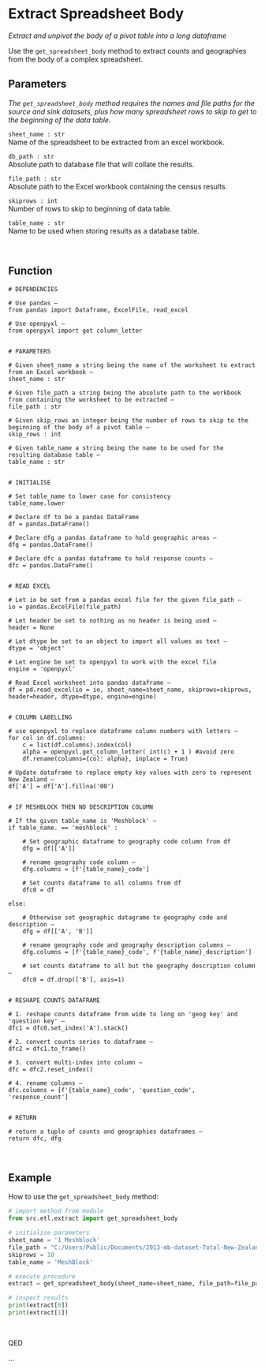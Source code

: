 <!--docs\etl_extract\overview.md-->



Extract Spreadsheet Body
========================

*Extract and unpivot the body of a pivot table into a long dataframe*

Use the `get_spreadsheet_body` method to extract counts and geographies from the body of a complex spreadsheet. 


Parameters
----------

*The `get_spreadsheet_body` method requires the names and file paths for the source and sink datasets, plus how many spreadsheet rows to skip to get to the beginning of the data table.* 

```sheet_name : str```  
    Name of the spreadsheet to be extracted from an excel workbook. 

```db_path : str```  
    Absolute path to database file that will collate the results. 

```file_path : str```  
    Absolute path to the Excel workbook containing the census results. 

```skiprows : int```  
    Number of rows to skip to beginning of data table. 

```table_name : str```  
    Name to be used when storing results as a database table.

<br>

Function
--------

```
# DEPENDENCIES

# Use pandas — 
from pandas import Dataframe, ExcelFile, read_excel

# Use openpyxl —   
from openpyxl import get column_letter 


# PARAMETERS

# Given sheet_name a string being the name of the worksheet to extract from an Excel workbook —  
sheet_name : str

# Given file_path a string being the absolute path to the workbook from containing the worksheet to be extracted —  
file_path : str

# Given skip_rows an integer being the number of rows to skip to the beginning of the body of a pivot table — 
skip_rows : int

# Given table_name a string being the name to be used for the resulting database table — 
table_name : str 


# INITIALISE 

# Set table_name to lower case for consistency
table_name.lower

# Declare df to be a pandas DataFrame
df = pandas.DataFrame() 

# Declare dfg a pandas dataframe to hold geographic areas — 
dfg = pandas.DataFrame() 

# Declare dfc a pandas dataframe to hold response counts — 
dfc = pandas.DataFrame() 


# READ EXCEL 

# Let io be set from a pandas excel file for the given file_path — 
io = pandas.ExcelFile(file_path)

# Let header be set to nothing as no header is being used — 
header = None

# Let dtype be set to an object to import all values as text — 
dtype = 'object'

# Let engine be set to openpyxl to work with the excel file
engine = 'openpyxl' 

# Read Excel worksheet into pandas dataframe —  
df = pd.read_excel(io = io, sheet_name=sheet_name, skiprows=skiprows, header=header, dtype=dtype, engine=engine)


# COLUMN LABELLING 

# use openpyxl to replace dataframe column numbers with letters —   
for col in df.columns: 
    c = list(df.columns).index(col)
    alpha = openpyxl.get_column_letter( int(c) + 1 ) #avoid zero 
    df.rename(columns={col: alpha}, inplace = True) 

# Update dataframe to replace empty key values with zero to represent New Zealand — 
df['A'] = df['A'].fillna('00') 


# IF MESHBLOCK THEN NO DESCRIPTION COLUMN

# If the given table_name is 'Meshblock' —  
if table_name. == 'meshblock' :

    # Set geographic dataframe to geography code column from df
    dfg = df[['A']] 

    # rename geography code column — 
    dfg.columns = [f'{table_name}_code'] 

    # Set counts dataframe to all columns from df 
    dfc0 = df 
    
else: 

    # Otherwise set geographic datagrame to geography code and description — 
    dfg = df[['A', 'B']] 
    
    # rename geography code and geography description columns —  
    dfg.columns = [f'{table_name}_code', f'{table_name}_description']

    # set counts dataframe to all but the geography description column — 
    dfc0 = df.drop(['B'], axis=1) 


# RESHAPE COUNTS DATAFRAME

# 1. reshape counts dataframe from wide to long on 'geog key' and 'question key' — 
dfc1 = dfc0.set_index('A').stack() 

# 2. convert counts series to dataframe — 
dfc2 = dfc1.to_frame() 

# 3. convert multi-index into column — 
dfc = dfc2.reset_index() 

# 4. rename columns — 
dfc.columns = [f'{table_name}_code', 'question_code', 'response_count'] 


# RETURN 

# return a tuple of counts and geographies dataframes —  
return dfc, dfg 

```

<br>

Example
-------

How to use the `get_spreadsheet_body` method:

```python 
# import method from module 
from src.etl.extract import get_spreadsheet_body

# initialise parameters  
sheet_name = '1 Meshblock' 
file_path = "C:/Users/Public/Documents/2013-mb-dataset-Total-New-Zealand-individual-part-1.xlsx"
skiprows = 10 
table_name = 'MeshBlock' 

# execute procedure 
extract = get_spreadsheet_body(sheet_name=sheet_name, file_path=file_path, skiprows=skiprows, table_name=table_name) 

# inspect results 
print(extract[0])
print(extract[1])
```

<br>

QED

... 
